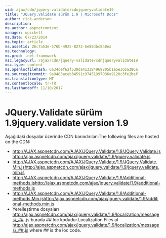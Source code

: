 ```yaml
---
uid: ajax/cdn/jquery-validate/cdnjqueryvalidate19
title: "JQuery.Validate sürüm 1.9 | Microsoft Docs"
author: rick-anderson
description: 
ms.author: aspnetcontent
manager: wpickett
ms.date: 07/23/2014
ms.topic: article
ms.assetid: 26c7a53e-576b-4925-8272-6e58dbc8a0ea
ms.technology: 
ms.prod: .net-framework
msc.legacyurl: /ajax/cdn/jquery-validate/cdnjqueryvalidate19
msc.type: content
ms.openlocfilehash: 6a34cef62f539da413384969805b1a5e36ba386a
ms.sourcegitcommit: 9a9483aceb34591c97451997036a9120c3fe2baf
ms.translationtype: MT
ms.contentlocale: tr-TR
ms.lasthandoff: 11/10/2017
---
```

<a name="jqueryvalidate-version-19"></a><span data-ttu-id="4d2d2-102">JQuery.Validate sürüm 1.9</span><span class="sxs-lookup"><span data-stu-id="4d2d2-102">jquery.validate version 1.9</span></span>
====================
<span data-ttu-id="4d2d2-103">Aşağıdaki dosyalar üzerinde CDN barındırılan:</span><span class="sxs-lookup"><span data-stu-id="4d2d2-103">The following files are hosted on the CDN:</span></span>

- <span data-ttu-id="4d2d2-104">http://AJAX.aspnetcdn.com/AJAX/JQuery.Validate/1.9/JQuery.Validate.js</span><span class="sxs-lookup"><span data-stu-id="4d2d2-104">http://ajax.aspnetcdn.com/ajax/jquery.validate/1.9/jquery.validate.js</span></span>
- <span data-ttu-id="4d2d2-105">http://AJAX.aspnetcdn.com/AJAX/JQuery.Validate/1.9/JQuery.Validate.Min.js</span><span class="sxs-lookup"><span data-stu-id="4d2d2-105">http://ajax.aspnetcdn.com/ajax/jquery.validate/1.9/jquery.validate.min.js</span></span>
- <span data-ttu-id="4d2d2-106">http://AJAX.aspnetcdn.com/AJAX/JQuery.Validate/1.9/Additional-methods.js</span><span class="sxs-lookup"><span data-stu-id="4d2d2-106">http://ajax.aspnetcdn.com/ajax/jquery.validate/1.9/additional-methods.js</span></span>
- <span data-ttu-id="4d2d2-107">http://AJAX.aspnetcdn.com/AJAX/JQuery.Validate/1.9/Additional-methods.Min.js</span><span class="sxs-lookup"><span data-stu-id="4d2d2-107">http://ajax.aspnetcdn.com/ajax/jquery.validate/1.9/additional-methods.min.js</span></span>
- <span data-ttu-id="4d2d2-108">Yerelleştirme dosyaları http://ajax.aspnetcdn.com/ajax/jquery.validate/1.9/localization/messages\_## .js burada ## loc kodudur.</span><span class="sxs-lookup"><span data-stu-id="4d2d2-108">Localization Files at http://ajax.aspnetcdn.com/ajax/jquery.validate/1.9/localization/messages\_##.js where ## is the loc code.</span></span>
